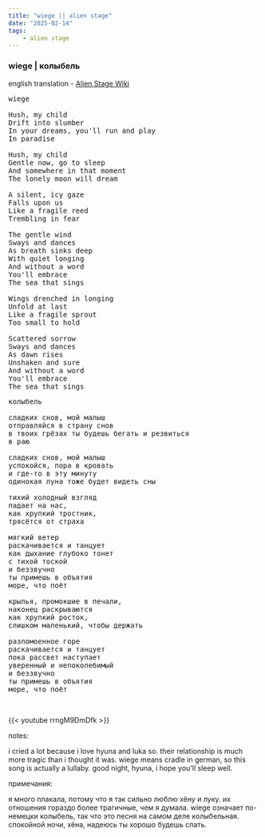 ```yaml
---
title: "wiege || alien stage"
date: "2025-02-14"
tags:
    - alien stage
---
```


### wiege | колыбель

english translation - [Alien Stage Wiki](https://alienstage.fandom.com/wiki/Wiege_(song))

<pre id="column1">
wiege

Hush, my child
Drift into slumber 
In your dreams, you'll run and play
In paradise

Hush, my child
Gentle now, go to sleep
And somewhere in that moment
The lonely moon will dream

A silent, icy gaze
Falls upon us
Like a fragile reed
Trembling in fear

The gentle wind
Sways and dances
As breath sinks deep
With quiet longing
And without a word
You'll embrace
The sea that sings

Wings drenched in longing
Unfold at last
Like a fragile sprout
Too small to hold

Scattered sorrow
Sways and dances
As dawn rises
Unshaken and sure
And without a word
You'll embrace
The sea that sings
</pre>

<pre id="column2">
колыбель

сладких снов, мой малыш
отправляйся в страну снов
в твоих грёзах ты будешь бегать и резвиться
в раю

сладких снов, мой малыш
успокойся, пора в кровать
и где-то в эту минуту
одинокая луна тоже будет видеть сны

тихий холодный взгляд
падает на нас,
как хрупкий тростник,
трясётся от страха

мягкий ветер
раскачивается и танцует
как дыхание глубоко тонет
с тихой тоской
и беззвучно
ты примешь в объятия
море, что поёт

крылья, промокшие в печали,
наконец раскрываются
как хрупкий росток,
слишком маленький, чтобы держать

разломоенное горе
раскачивается и танцует
пока рассвет наступает 
уверенный и непоколебимый
и беззвучно
ты примешь в объятия
море, что поёт
</pre>

<br>

{{< youtube rrngM9DmDfk >}}

notes:

i cried a lot because i love hyuna and luka so. their relationship is much more tragic than i thought it was. wiege means cradle in german, so this song is actually a lullaby. good night, hyuna, i hope you'll sleep well.

примечания:

я много плакала, потому что я так сильно люблю хёну и луку. их отношения гораздо более трагичные, чем я думала. wiege означает по-немецки колыбель, так что это песня на самом деле колыбельная. спокойной ночи, хёна, надеюсь ты хорошо будешь спать.